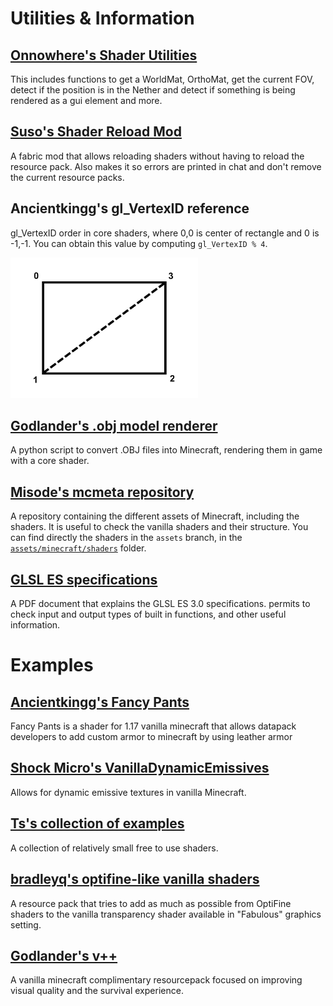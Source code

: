 # Utilities & Information

## [Onnowhere's Shader Utilities](https://github.com/onnowhere/core_shaders/blob/master/.shader_utils/vsh_util.glsl)
This includes functions to get a WorldMat, OrthoMat, get the current FOV, detect if the position is in the Nether and detect if something is being rendered as a gui element and more.

## [Suso's Shader Reload Mod](https://www.curseforge.com/minecraft/mc-mods/shader-reload)
A fabric mod that allows reloading shaders without having to reload the resource pack. Also makes it so errors are printed in chat and don't remove the current resource packs.

## Ancientkingg's gl_VertexID reference
gl_VertexID order in core shaders, where 0,0 is center of rectangle and 0 is -1,-1. You can obtain this value by computing `gl_VertexID % 4`.

<img src="images/gl_VertexID_reference.png" width=300px>

## [Godlander's .obj model renderer](https://github.com/Godlander/objmc)
A python script to convert .OBJ files into Minecraft, rendering them in game with a core shader.

## [Misode's mcmeta repository](https://github.com/misode/mcmeta)

A repository containing the different assets of Minecraft, including the shaders. It is useful to check the vanilla shaders and their structure. You can find directly the shaders in the `assets` branch, in the [`assets/minecraft/shaders`](https://github.com/misode/mcmeta/tree/assets/assets/minecraft/shaders) folder.


## [GLSL ES specifications](https://registry.khronos.org/OpenGL/specs/es/3.0/GLSL_ES_Specification_3.00.pdf)

A PDF document that explains the GLSL ES 3.0 specifications.
permits to check input and output types of built in functions, and other useful information.

# Examples

## [Ancientkingg's Fancy Pants](https://github.com/Ancientkingg/fancyPants)
Fancy Pants is a shader for 1.17 vanilla minecraft that allows datapack developers to add custom armor to minecraft by using leather armor

## [Shock Micro's VanillaDynamicEmissives](https://github.com/ShockMicro/VanillaDynamicEmissives/)
Allows for dynamic emissive textures in vanilla Minecraft.

## [Ts's collection of examples](https://github.com/McTsts/mc-core-shaders)
A collection of relatively small free to use shaders.

## [bradleyq's optifine-like vanilla shaders](https://github.com/bradleyq/mc_vanilla_shaders)
A resource pack that tries to add as much as possible from OptiFine shaders to the vanilla transparency shader available in "Fabulous" graphics setting.

## [Godlander's v++](https://github.com/Godlander/vpp)
A vanilla minecraft complimentary resourcepack focused on improving visual quality and the survival experience.
